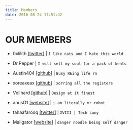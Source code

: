 ```yaml
---
title: Members
date: 2016-08-24 17:51:42
---
```


# OUR MEMBERS

* 0xlilith [[twitter]](https://twitter.com/0xlilith666) | `I like cats and I hate this world`

* Dr.Pepper | `I will sell my soul for a pack of kents`
* Austin404 [[github]](https://github.com/Austin404) | `Busy REing life rn`
* xoreaxeax [[github]](https://github.com/x0reaxeax) | `xorring all the registers`
* Vollhard [[github]](https://github.com/vollh4rD) | `Design at it finest`
* anusO1 [[website]](http://anuso1.duckdns.org) | `i am literally mr robot`
* tahaafarooq [[twitter]](https://twitter.com/tahaafarooq) | `XVIII | Tech Luny`
* Maligator [[website]](https://dovidfriedman.com/) | `danger noodle being self danger`